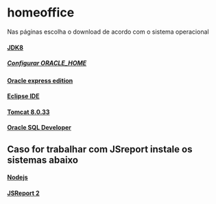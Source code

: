# homeoffice

Nas páginas escolha o download de acordo com o sistema operacional

#### [JDK8](https://www.oracle.com/java/technologies/javase-jdk8-downloads.html)

##### [Configurar ORACLE_HOME](#)


#### [Oracle express edition](https://www.oracle.com/database/technologies/xe-downloads.html)

#### [Eclipse IDE](https://www.eclipse.org/downloads/packages/release/mars/r/eclipse-ide-java-ee-developers)

#### [Tomcat 8.0.33](https://archive.apache.org/dist/tomcat/tomcat-8/v8.0.33/bin/apache-tomcat-8.0.33.zip)

#### [Oracle SQL Developer](https://www.oracle.com/tools/downloads/sqldev-downloads.html)


## Caso for trabalhar com JSreport instale os sistemas abaixo

#### [Nodejs](https://nodejs.org/pt-br/)

#### [JSReport 2](https://github.com/jsreport/jsreport/releases/tag/2.1.0)
